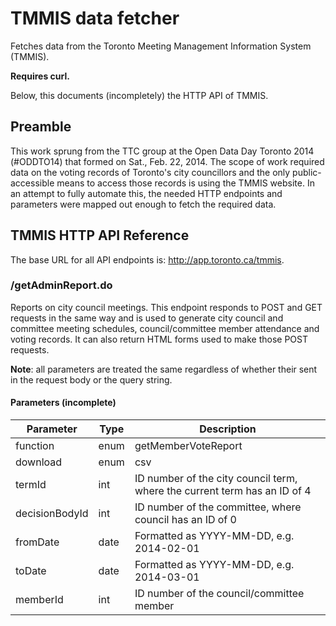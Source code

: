 # TMMIS data fetcher

Fetches data from the Toronto Meeting Management Information System (TMMIS).

**Requires curl.**

Below, this documents (incompletely) the HTTP API of TMMIS.

## Preamble

This work sprung from the TTC group at the Open Data Day Toronto 2014 (#ODDTO14) that formed on Sat., Feb. 22, 2014. The scope of work required data on the voting records of Toronto's city councillors and the only public-accessible means to access those records is using the TMMIS website. In an attempt to fully automate this, the needed HTTP endpoints and parameters were mapped out enough to fetch the required data.

## TMMIS HTTP API Reference

The base URL for all API endpoints is: http://app.toronto.ca/tmmis.

### /getAdminReport.do

Reports on city council meetings. This endpoint responds to POST and GET requests in the same way and is used to generate city council and committee meeting schedules, council/committee member attendance and voting records. It can also return HTML forms used to make those POST requests.

**Note**: all parameters are treated the same regardless of whether their sent in the request body or the query string.

#### Parameters (incomplete)

Parameter | Type | Description
----------|------|------------
function | enum | getMemberVoteReport
download | enum | csv
termId | int | ID number of the city council term, where the current term has an ID of 4
decisionBodyId | int | ID number of the committee, where council has an ID of 0
fromDate | date | Formatted as YYYY-MM-DD, e.g. 2014-02-01
toDate | date | Formatted as YYYY-MM-DD, e.g. 2014-03-01
memberId | int | ID number of the council/committee member

